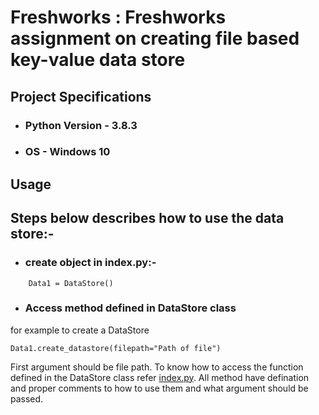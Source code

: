 # Freshworks : Freshworks assignment on creating file based key-value data store 

## Project Specifications
-  ### Python Version - 3.8.3
-  ### OS - Windows 10
## Usage
## Steps below describes how to use the data store:-
- ### create object in index.py:-
```from data_store.main import DataStore
    Data1 = DataStore()
```
- ### Access method defined in DataStore class
for example to create a DataStore
```
Data1.create_datastore(filepath="Path of file")
```
First argument should be file path.
To know how to access the function defined in the DataStore class refer [index.py](./index.py).
All method have defination and proper comments to how to use them and what argument should be passed.